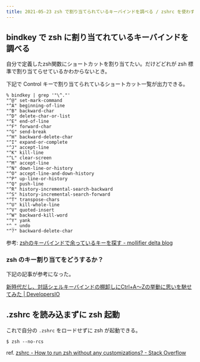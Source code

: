 ```yaml
---
title: 2021-05-23 zsh で割り当てられているキーバインドを調べる / zshrc を使わず zsh 起動
---
```


## bindkey で zsh に割り当てれているキーバインドを調べる

自分で定義したzsh関数にショートカットを割り当てたい。だけどどれが zsh 標準で割り当てらせているかわからないとき。

下記で Control キーで割り当てられているショートカット一覧が出力できる。

```console
% bindkey | grep '"\^."'
"^@" set-mark-command
"^A" beginning-of-line
"^B" backward-char
"^D" delete-char-or-list
"^E" end-of-line
"^F" forward-char
"^G" send-break
"^H" backward-delete-char
"^I" expand-or-complete
"^J" accept-line
"^K" kill-line
"^L" clear-screen
"^M" accept-line
"^N" down-line-or-history
"^O" accept-line-and-down-history
"^P" up-line-or-history
"^Q" push-line
"^R" history-incremental-search-backward
"^S" history-incremental-search-forward
"^T" transpose-chars
"^U" kill-whole-line
"^V" quoted-insert
"^W" backward-kill-word
"^Y" yank
"^_" undo
"^?" backward-delete-char
```

参考: [zshのキーバインドで余っているキーを探す - mollifier delta blog](https://mollifier.hatenablog.com/entry/20081213/1229148947)

### zsh のキー割り当てをどうするか？

下記の記事が参考になった。

[新時代だし、対話シェルキーバインドの棚卸しにCtrl+A〜Zの挙動に思いを馳せてみた \| DevelopersIO](https://dev.classmethod.jp/articles/keybind-ctrl-a-z/)




## .zshrc を読み込まずに zsh 起動

これで自分の `.zshrc` をロードせずに zsh が起動できる。

```console
$ zsh --no-rcs
```

ref. [zshrc - How to run zsh without any customizations? - Stack Overflow](https://stackoverflow.com/questions/61791452/how-to-run-zsh-without-any-customizations)
